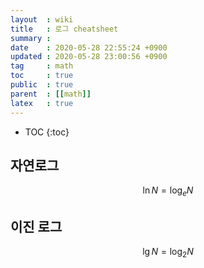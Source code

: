 ```yaml
---
layout  : wiki
title   : 로그 cheatsheet
summary : 
date    : 2020-05-28 22:55:24 +0900
updated : 2020-05-28 23:00:56 +0900
tag     : math
toc     : true
public  : true
parent  : [[math]]
latex   : true
---
```

* TOC
{:toc}

## 자연로그

$$
\ln N = \log_e N
$$

## 이진 로그

$$
\lg N = \log_2 N
$$


